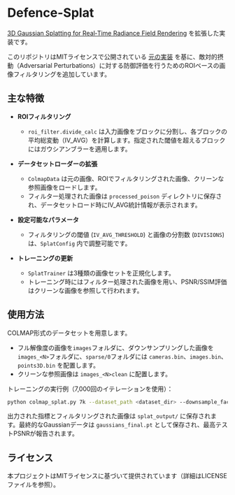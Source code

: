 # Defence-Splat

[3D Gaussian Splatting for Real‑Time Radiance Field Rendering](https://repo-sam.inria.fr/fungraph/3d-gaussian-splatting/) を拡張した実装です。

このリポジトリはMITライセンスで公開されている [元の実装](https://github.com/joeyan/gaussian_splatting) を基に、敵対的摂動（Adversarial Perturbations）に対する防御評価を行うためのROIベースの画像フィルタリングを追加しています。

## 主な特徴

* **ROIフィルタリング**

  * `roi_filter.divide_calc` は入力画像をブロックに分割し、各ブロックの平均総変動（IV\_AVG）を計算します。指定された閾値を超えるブロックにはガウシアンブラーを適用します。

* **データセットローダーの拡張**

  * `ColmapData` は元の画像、ROIでフィルタリングされた画像、クリーンな参照画像をロードします。
  * フィルター処理された画像は `processed_poison` ディレクトリに保存され、データセットロード時にIV\_AVG統計情報が表示されます。

* **設定可能なパラメータ**

  * フィルタリングの閾値 (`IV_AVG_THRESHOLD`) と画像の分割数 (`DIVISIONS`) は、`SplatConfig` 内で調整可能です。

* **トレーニングの更新**

  * `SplatTrainer` は3種類の画像セットを正規化します。
  * トレーニング時にはフィルター処理された画像を用い、PSNR/SSIM評価はクリーンな画像を参照して行われます。


## 使用方法

COLMAP形式のデータセットを用意します。

* フル解像度の画像を`images`フォルダに、ダウンサンプリングした画像を`images_<N>`フォルダに、`sparse/0`フォルダには `cameras.bin`、`images.bin`、`points3D.bin` を配置します。
* クリーンな参照画像は `images_<N>clean` に配置します。

トレーニングの実行例（7,000回のイテレーションを使用）：

```bash
python colmap_splat.py 7k --dataset_path <dataset_dir> --downsample_factor 4
```

出力された指標とフィルタリングされた画像は `splat_output/` に保存されます。最終的なGaussianデータは `gaussians_final.pt` として保存され、最高テストPSNRが報告されます。

## ライセンス

本プロジェクトはMITライセンスに基づいて提供されています（詳細はLICENSEファイルを参照）。




